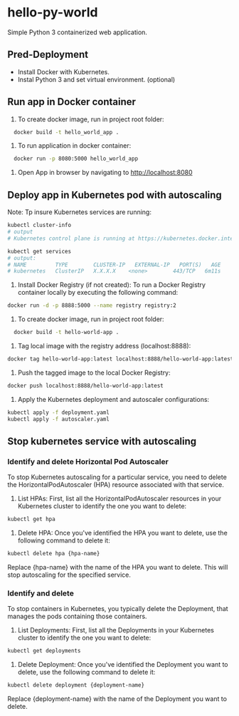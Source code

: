 # hello-py-world

Simple Python 3 containerized web application.

## Pred-Deployment

* Install Docker with Kubernetes.
* Instal Python 3 and set virtual environment. (optional)

## Run app in Docker container

1. To create docker image, run in project root folder:

``` bash
  docker build -t hello_world_app .
```

1. To run application in docker container:

``` bash
  docker run -p 8080:5000 hello_world_app
```

1. Open App in browser by navigating to <http://localhost:8080>

## Deploy app in Kubernetes pod with autoscaling

Note: Tp insure Kubernetes services are running:

``` bash
kubectl cluster-info
# output
# Kubernetes control plane is running at https://kubernetes.docker.internal:6443
```

``` bash
kubectl get services
# output:
# NAME         TYPE        CLUSTER-IP   EXTERNAL-IP   PORT(S)   AGE
# kubernetes   ClusterIP   X.X.X.X    <none>        443/TCP   6m11s
```

1. Install Docker Registry (if not created): 
   To run a Docker Registry container locally by executing the following command:

``` bash
docker run -d -p 8888:5000 --name registry registry:2

```

1. To create docker image, run in project root folder:

``` bash
  docker build -t hello-world-app .
```

1. Tag local image with the registry address (localhost:8888):

``` bash
docker tag hello-world-app:latest localhost:8888/hello-world-app:latest
```

1. Push the tagged image to the local Docker Registry:

``` bash
docker push localhost:8888/hello-world-app:latest
```

1. Apply the Kubernetes deployment and autoscaler configurations:

``` bash
kubectl apply -f deployment.yaml
kubectl apply -f autoscaler.yaml
```

## Stop kubernetes service with autoscaling

### Identify and delete Horizontal Pod Autoscaler

To stop Kubernetes autoscaling for a particular service, you need to delete the HorizontalPodAutoscaler (HPA) resource associated with that service.

1. List HPAs: First, list all the HorizontalPodAutoscaler resources in your Kubernetes cluster to identify the one  you want to delete:

``` bash
kubectl get hpa
```

1. Delete HPA: Once you've identified the HPA you want to delete, use the following command to delete it:

``` bash
kubectl delete hpa {hpa-name}
```

Replace {hpa-name} with the name of the HPA you want to delete. This will stop autoscaling for the specified service.

### Identify and delete

To stop containers in Kubernetes, you typically delete the Deployment, that manages the pods containing those containers.

1. List Deployments: First, list all the Deployments in your Kubernetes cluster to identify the one you want to delete:

``` bash
kubectl get deployments
```

1. Delete Deployment: Once you've identified the Deployment you want to delete, use the following command to delete it:

``` bash
kubectl delete deployment {deployment-name}
```

Replace {deployment-name} with the name of the Deployment you want to delete.

